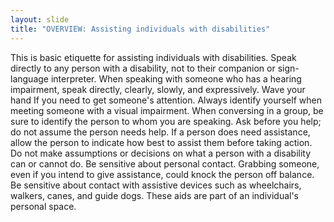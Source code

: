 ```yaml
---
layout: slide
title: "OVERVIEW: Assisting individuals with disabilities"
---
```


This is basic etiquette for assisting individuals with disabilities. Speak directly to any person with a disability, not to their companion or sign-language interpreter. When speaking with someone who has a hearing impairment, speak directly, clearly, slowly, and expressively. Wave your hand If you need to get someone&#39;s attention. Always identify yourself when meeting someone with a visual impairment. When conversing in a group, be sure to identify the person to whom you are speaking. Ask before you help; do not assume the person needs help. If a person does need assistance, allow the person to indicate how best to assist them before taking action. Do not make assumptions or decisions on what a person with a disability can or cannot do. Be sensitive about personal contact. Grabbing someone, even if you intend to give assistance, could knock the person off balance. Be sensitive about contact with assistive devices such as wheelchairs, walkers, canes, and guide dogs. These aids are part of an individual&#39;s personal space.
